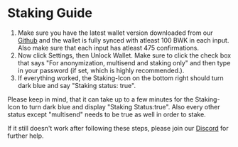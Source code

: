 # Staking Guide

1. Make sure you have the latest wallet version downloaded from our [Github](https://github.com/bulwark-crypto/Bulwark/releases) and the wallet is fully synced with atleast 100 BWK in each input. Also make sure that each input has atleast 475 confirmations.
2. Now click Settings, then Unlock Wallet. Make sure to click the check box that says "For anonymization, multisend and staking only" and then type in your password (if set, which is highly recommended.).
3. If everything worked, the Staking-Icon on the bottom right should turn dark blue and say "Staking status: true".

Please keep in mind, that it can take up to a few minutes for the Staking-Icon to turn dark blue and display "Staking Status:true".
Also every other status except "multisend" needs to be true as well in order to stake.

If it still doesn't work after following these steps, please join our [Discord](https://discord.me/bulwarkcrypto) for further help.
